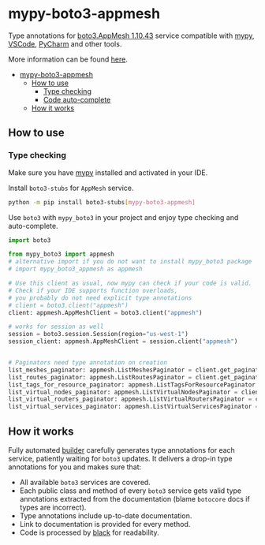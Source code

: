 # mypy-boto3-appmesh

Type annotations for
[boto3.AppMesh 1.10.43](https://boto3.amazonaws.com/v1/documentation/api/1.10.43/reference/services/appmesh.html#AppMesh) service
compatible with [mypy](https://github.com/python/mypy), [VSCode](https://code.visualstudio.com/),
[PyCharm](https://www.jetbrains.com/pycharm/) and other tools.

More information can be found [here](https://vemel.github.io/mypy_boto3/).

- [mypy-boto3-appmesh](#mypy-boto3-appmesh)
  - [How to use](#how-to-use)
    - [Type checking](#type-checking)
    - [Code auto-complete](#code-auto-complete)
  - [How it works](#how-it-works)

## How to use

### Type checking

Make sure you have [mypy](https://github.com/python/mypy) installed and activated in your IDE.

Install `boto3-stubs` for `AppMesh` service.

```bash
python -m pip install boto3-stubs[mypy-boto3-appmesh]
```

Use `boto3` with `mypy_boto3` in your project and enjoy type checking and auto-complete.

```python
import boto3

from mypy_boto3 import appmesh
# alternative import if you do not want to install mypy_boto3 package
# import mypy_boto3_appmesh as appmesh

# Use this client as usual, now mypy can check if your code is valid.
# Check if your IDE supports function overloads,
# you probably do not need explicit type annotations
# client = boto3.client("appmesh")
client: appmesh.AppMeshClient = boto3.client("appmesh")

# works for session as well
session = boto3.session.Session(region="us-west-1")
session_client: appmesh.AppMeshClient = session.client("appmesh")


# Paginators need type annotation on creation
list_meshes_paginator: appmesh.ListMeshesPaginator = client.get_paginator("list_meshes")
list_routes_paginator: appmesh.ListRoutesPaginator = client.get_paginator("list_routes")
list_tags_for_resource_paginator: appmesh.ListTagsForResourcePaginator = client.get_paginator("list_tags_for_resource")
list_virtual_nodes_paginator: appmesh.ListVirtualNodesPaginator = client.get_paginator("list_virtual_nodes")
list_virtual_routers_paginator: appmesh.ListVirtualRoutersPaginator = client.get_paginator("list_virtual_routers")
list_virtual_services_paginator: appmesh.ListVirtualServicesPaginator = client.get_paginator("list_virtual_services")
```

## How it works

Fully automated [builder](https://github.com/vemel/mypy_boto3) carefully generates
type annotations for each service, patiently waiting for `boto3` updates. It delivers
a drop-in type annotations for you and makes sure that:

- All available `boto3` services are covered.
- Each public class and method of every `boto3` service gets valid type annotations
  extracted from the documentation (blame `botocore` docs if types are incorrect).
- Type annotations include up-to-date documentation.
- Link to documentation is provided for every method.
- Code is processed by [black](https://github.com/psf/black) for readability.